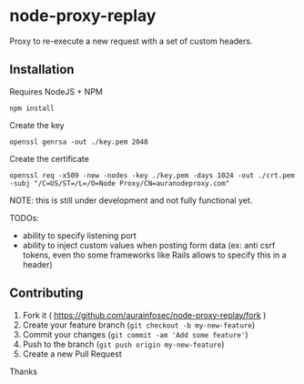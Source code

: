 # node-proxy-replay
Proxy to re-execute a new request with a set of custom headers.

## Installation
Requires NodeJS + NPM

```npm install```

Create the key

```openssl genrsa -out ./key.pem 2048```

Create the certificate

```openssl req -x509 -new -nodes -key ./key.pem -days 1024 -out ./crt.pem -subj "/C=US/ST=/L=/O=Node Proxy/CN=auranodeproxy.com"```


NOTE: this is still under development and not fully functional yet.

TODOs:
 - ability to specify listening port
 - ability to inject custom values when posting form data (ex: anti csrf tokens, even tho some frameworks like Rails allows to specify this in a header)

 ## Contributing

 1. Fork it ( https://github.com/aurainfosec/node-proxy-replay/fork )
 2. Create your feature branch (`git checkout -b my-new-feature`)
 3. Commit your changes (`git commit -am 'Add some feature'`)
 4. Push to the branch (`git push origin my-new-feature`)
 5. Create a new Pull Request

 Thanks
